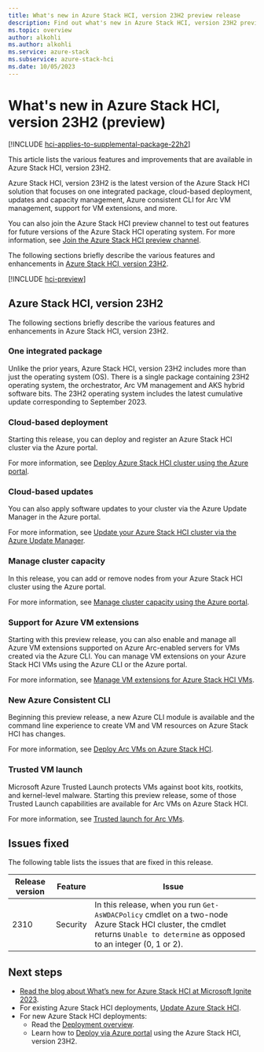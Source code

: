 ```yaml
---
title: What's new in Azure Stack HCI, version 23H2 preview release
description: Find out what's new in Azure Stack HCI, version 23H2 preview release
ms.topic: overview
author: alkohli
ms.author: alkohli
ms.service: azure-stack
ms.subservice: azure-stack-hci
ms.date: 10/05/2023
---
```


# What's new in Azure Stack HCI, version 23H2 (preview)

[!INCLUDE [hci-applies-to-supplemental-package-22h2](../includes/hci-applies-to-23h2-21h2.md)]

This article lists the various features and improvements that are available in Azure Stack HCI, version 23H2.

Azure Stack HCI, version 23H2 is the latest version of the Azure Stack HCI solution that focuses on one integrated package, cloud-based deployment, updates and capacity management, Azure consistent CLI for Arc VM management, support for VM extensions, and more.

You can also join the Azure Stack HCI preview channel to test out features for future versions of the Azure Stack HCI operating system. For more information, see [Join the Azure Stack HCI preview channel](./manage/preview-channel.md).

The following sections briefly describe the various features and enhancements in [Azure Stack HCI, version 23H2](#azure-stack-hci-version-23h2).


[!INCLUDE [hci-preview](../includes/hci-preview.md)]


## Azure Stack HCI, version 23H2

The following sections briefly describe the various features and enhancements in Azure Stack HCI, version 23H2.

### One integrated package

Unlike the prior years, Azure Stack HCI, version 23H2 includes more than just the operating system (OS). There is a single package containing 23H2 operating system, the orchestrator, Arc VM management and AKS hybrid software bits. The 23H2 operating system includes the latest cumulative update corresponding to September 2023.

### Cloud-based deployment

Starting this release, you can deploy and register an Azure Stack HCI cluster via the Azure portal.

For more information, see [Deploy Azure Stack HCI cluster using the Azure portal](./index.yml).

### Cloud-based updates

You can also apply software updates to your cluster via the Azure Update Manager in the Azure portal. 

For more information, see [Update your Azure Stack HCI cluster via the Azure Update Manager](./index.yml).​

### Manage cluster capacity

In this release, you can add or remove nodes from your Azure Stack HCI cluster using the Azure portal.

For more information, see [Manage cluster capacity using the Azure portal](./index.yml).

### Support for Azure VM extensions 

Starting with this preview release, you can also enable and manage all Azure VM extensions supported on Azure Arc-enabled servers for VMs created via the Azure CLI. You can manage VM extensions on your Azure Stack HCI VMs using the Azure CLI or the Azure portal.

For more information, see [Manage VM extensions for Azure Stack HCI VMs](./index.yml).

### New Azure Consistent CLI

Beginning this preview release, a new Azure CLI module is available and the command line experience to create VM and VM resources on Azure Stack HCI has changes.

For more information, see [Deploy Arc VMs on Azure Stack HCI](./index.yml).

### Trusted VM launch

Microsoft Azure Trusted Launch protects VMs against boot kits, rootkits, and kernel-level malware. Starting this preview release, some of those Trusted Launch capabilities are available for Arc VMs on Azure Stack HCI.

For more information, see [Trusted launch for Arc VMs](./index.yml).

## Issues fixed

The following table lists the issues that are fixed in this release.

|Release version|Feature|Issue|
|--|------|------|
|2310|Security |In this release, when you run `Get-AsWDACPolicy` cmdlet on a two-node Azure Stack HCI cluster, the cmdlet returns `Unable to determine` as opposed to an integer (0, 1 or 2). |


## Next steps

- [Read the blog about What’s new for Azure Stack HCI at Microsoft Ignite 2023](https://aka.ms/hci-ignite-blog).
- For existing Azure Stack HCI deployments, [Update Azure Stack HCI](./manage/update-cluster.md).
- For new Azure Stack HCI deployments:
    - Read the [Deployment overview](./index.yml).
    - Learn how to [Deploy via Azure portal](./index.yml) using the Azure Stack HCI, version 23H2.
